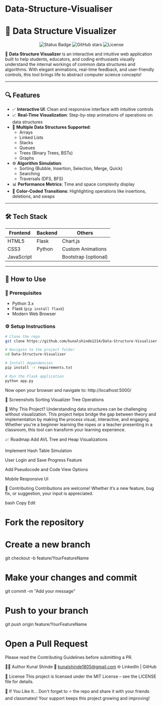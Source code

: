 # Data-Structure-Visualiser

# 🧠 Data Structure Visualizer

<p align="center">
  <img src="https://img.shields.io/badge/Status-Active-brightgreen" alt="Status Badge" />
  <img src="https://img.shields.io/github/stars/kunalshinde1214/Data-Structure-Visualiser?style=social" alt="GitHub stars" />
  <img src="https://img.shields.io/github/license/kunalshinde1214/Data-Structure-Visualiser" alt="License" />
</p>

🚀 **Data Structure Visualizer** is an interactive and intuitive web application built to help students, educators, and coding enthusiasts visually understand the internal workings of common data structures and algorithms. With elegant animations, real-time feedback, and user-friendly controls, this tool brings life to abstract computer science concepts!

---

## 🔍 Features

- ✅ **Interactive UI**: Clean and responsive interface with intuitive controls
- 📈 **Real-Time Visualization**: Step-by-step animations of operations on data structures
- 🧩 **Multiple Data Structures Supported**:
  - Arrays
  - Linked Lists
  - Stacks
  - Queues
  - Trees (Binary Trees, BSTs)
  - Graphs
- ⚙️ **Algorithm Simulation**:
  - Sorting (Bubble, Insertion, Selection, Merge, Quick)
  - Searching
  - Traversals (DFS, BFS)
- 📊 **Performance Metrics**: Time and space complexity display
- 🎨 **Color-Coded Transitions**: Highlighting operations like insertions, deletions, and swaps

---

## 🛠️ Tech Stack

| Frontend  | Backend  | Others       |
|-----------|----------|--------------|
| HTML5     | Flask    | Chart.js     |
| CSS3      | Python   | Custom Animations |
| JavaScript|          | Bootstrap (optional) |

---

## 🚦 How to Use

### 📌 Prerequisites

- Python 3.x
- Flask (`pip install flask`)
- Modern Web Browser

### ⚙️ Setup Instructions

```bash
# Clone the repo
git clone https://github.com/kunalshinde1214/Data-Structure-Visualiser.git

# Navigate to the project folder
cd Data-Structure-Visualiser

# Install dependencies
pip install -r requirements.txt

# Run the Flask application
python app.py
```

Now open your browser and navigate to:
http://localhost:5000/

📸 Screenshots
Sorting Visualizer	Tree Operations



🧠 Why This Project?
Understanding data structures can be challenging without visualization. This project helps bridge the gap between theory and implementation by making the process visual, interactive, and engaging. Whether you're a beginner learning the ropes or a teacher presenting in a classroom, this tool can transform your learning experience.

📈 Roadmap
 Add AVL Tree and Heap Visualizations

 Implement Hash Table Simulation

 User Login and Save Progress Feature

 Add Pseudocode and Code View Options

 Mobile Responsive UI

🤝 Contributing
Contributions are welcome! Whether it’s a new feature, bug fix, or suggestion, your input is appreciated.

bash
Copy
Edit
# Fork the repository
# Create a new branch
git checkout -b feature/YourFeatureName

# Make your changes and commit
git commit -m "Add your message"

# Push to your branch
git push origin feature/YourFeatureName

# Open a Pull Request
Please read the Contributing Guidelines before submitting a PR.

🧑‍💻 Author
Kunal Shinde
📧 kunalshinde1805@gmail.com
🌐 LinkedIn | GitHub

📄 License
This project is licensed under the MIT License – see the LICENSE file for details.

🌟 If You Like It...
Don't forget to ⭐ the repo and share it with your friends and classmates!
Your support keeps this project growing and improving!

